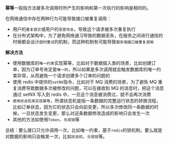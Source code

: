 **幂等**一般指方法被多次调用时所产生的影响和第一次执行的影响是相同的。

在网络通信中存在两种行为可能导致接口被重复调用：

- 用户的`重复提交`或用户的`恶意攻击`，导致这个请求被多次重复执行
- 在分布式架构中，为了避免网络通习导致的数据丢失，在服务之间进行通信的时候都会设计`超时重试`的机制，而这种机制有可能导致`服务端接口被重复调用`

**解决方法**

- 使用数据库的`唯一约束`实现幂等，比如对于数据插入类的场景，比如创建订单，因为订单号肯定是`唯一的`，所以如果是多次调用就会触发数据库的唯一约束异常，从而避免一个请求创建多个订单的问题的
- 使用 redis 中提供的`setNX`指令，比如对于 MQ 消费的场景，为了避免 MQ 重复消费导致数据多次被修改的问题，可以在接收到 MQ 的消息时，把这个消息通过 setNX 写入到 redis 中，一旦这个消息被消费过，就不会再次消费
- `使用状态机来实现幂等`，所谓状态机是指一条数据的完整运行状态的转换流程，比如订单状态，因为它的状态只会向前变更，所以多次修改同一条数据的时候，一旦状态发生变更，那么对这条数据修改造成的影响只会发生一次
- 其他的方法如使用`Token`、`乐观锁`等

总结：要么接口只允许调用一次，比如唯一约束，基于`redis`的锁机制，要么就是对数据的影响只会触发一次，比如`状态机`、`乐观锁`等。